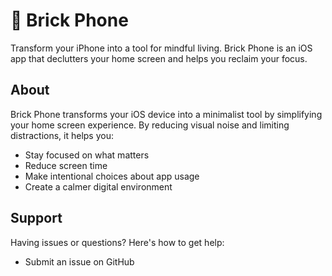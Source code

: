 # 🧱 Brick Phone

Transform your iPhone into a tool for mindful living. Brick Phone is an iOS app that declutters your home screen and helps you reclaim your focus.

## About

Brick Phone transforms your iOS device into a minimalist tool by simplifying your home screen experience. By reducing visual noise and limiting distractions, it helps you:

- Stay focused on what matters
- Reduce screen time
- Make intentional choices about app usage
- Create a calmer digital environment

## Support

Having issues or questions? Here's how to get help:
- Submit an issue on GitHub
